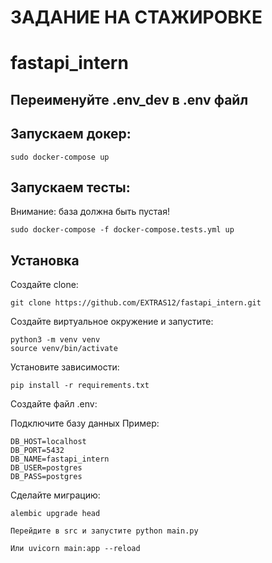 # ЗАДАНИЕ НА СТАЖИРОВКЕ

# fastapi_intern


## Переименуйте .env_dev в .env файл


## Запускаем докер:

```
sudo docker-compose up
```
## Запускаем тесты:

Внимание: база должна быть пустая!
```
sudo docker-compose -f docker-compose.tests.yml up
```


## Установка
Создайте clone:
```
git clone https://github.com/EXTRAS12/fastapi_intern.git
```

Создайте виртуальное окружение и запустите:
```
python3 -m venv venv
source venv/bin/activate
```
Установите зависимости:
```
pip install -r requirements.txt
```
Создайте файл .env:

Подключите базу данных
Пример:
```
DB_HOST=localhost
DB_PORT=5432
DB_NAME=fastapi_intern
DB_USER=postgres
DB_PASS=postgres
```

Сделайте миграцию:

```
alembic upgrade head
```
```
Перейдите в src и запустите python main.py
```
```
Или uvicorn main:app --reload
```
